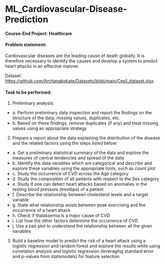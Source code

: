 # ML_Cardiovascular-Disease-Prediction

#### Course-End Project: Healthcare

#### Problem statement:
Cardiovascular diseases are the leading cause of death globally. It is therefore necessary to identify the causes and develop a system to predict heart attacks in an effective manner. 

Dataset: https://github.com/Archanakokate/Datasets/blob/main/Cep1_dataset.xlsx

#### Task to be performed:

1.	Preliminary analysis:
   - a.	Perform preliminary data inspection and report the findings on the structure of the data, missing values, duplicates, etc.
   - b.	Based on these findings, remove duplicates (if any) and treat missing values using an appropriate strategy

2.	Prepare a report about the data explaining the distribution of the disease and the related factors using the steps listed below:
  - a.	Get a preliminary statistical summary of the data and explore the measures of central tendencies and spread of the data
  - b.	Identify the data variables which are categorical and describe and explore these variables using the appropriate tools, such as count plot 
  - c.	Study the occurrence of CVD across the Age category
  - d.	Study the composition of all patients with respect to the Sex category
  - e.	Study if one can detect heart attacks based on anomalies in the resting blood pressure (trestbps) of a patient
  - f.	Describe the relationship between cholesterol levels and a target variable
  - g.	State what relationship exists between peak exercising and the occurrence of a heart attack
  - h.	Check if thalassemia is a major cause of CVD
  - i.	List how the other factors determine the occurrence of CVD
  - j.	Use a pair plot to understand the relationship between all the given variables

3.	Build a baseline model to predict the risk of a heart attack using a logistic regression and random forest and explore the results while using correlation analysis and logistic regression (leveraging standard error and p-values from statsmodels) for feature selection.


